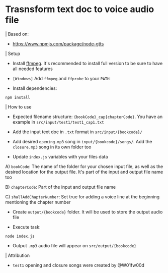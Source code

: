# Trasnsform text doc to voice audio file

| Based on:

- https://www.npmjs.com/package/node-gtts

| Setup

- Install [ffmpeg](http://www.ffmpeg.org/). It's recommended to install full version to be sure to have all needed features
- `[Windows]` Add `ffmpeg` and `ffprobe` to your `PATH`

- Install dependencies:

```
npm install
```

| How to use

- Expected filename structure: `{bookCode}_cap{chapterCode}`. You have an example in `src/input/test1/test1_cap1.txt`

- Add the input text doc in `.txt` format in `src/input/{bookcode}/`

- Add desired `opening.mp3` song in `input/{bookcode}/songs/`. Add the `closure.mp3` song in its own folder too

- Update `index.js` variables with your files data

A) `bookCode`: The name of the folder for your chosen input file, as well as the desired location for the output file. It's part of the input and output file name too

B) `chapterCode`: Part of the input and output file name

C) `shallAddChapterNumber`: Set true for adding a voice line at the beginning mentioning the chapter number

- Create `output/{bookcode}` folder. It will be used to store the output audio file

- Execute task:

```
node index.js
```

- Output `.mp3` audio file will appear on `src/output/{bookcode}`

| Attribution

- `test1` opening and closure songs were created by @W01fw00d

